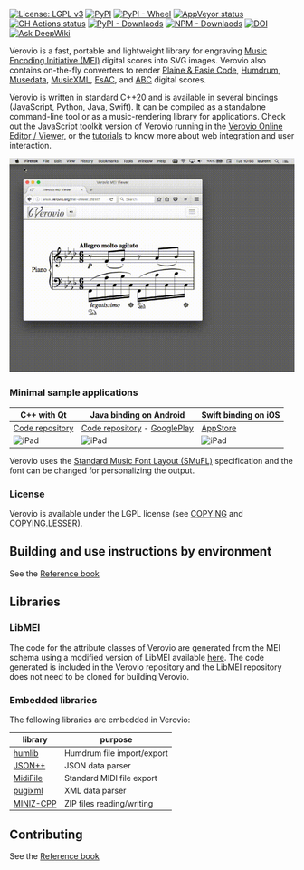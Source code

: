 [![License: LGPL v3](https://img.shields.io/badge/License-LGPL%20v3-blue.svg)](https://www.gnu.org/licenses/lgpl-3.0)
[![PyPI](https://img.shields.io/pypi/v/verovio)](https://pypi.org/project/verovio/)
[![PyPI - Wheel](https://img.shields.io/pypi/wheel/verovio)](https://pypi.org/project/verovio/)
[![AppVeyor status](https://ci.appveyor.com/api/projects/status/121cxhmtwurxffh0?svg=true)](https://ci.appveyor.com/project/LaurentPugin/verovio-r1t6l)
[![GH Actions status](https://github.com/rism-digital/verovio/workflows/Verovio%20CI%20Build/badge.svg)](https://github.com/rism-digital/verovio/actions?query=workflow%3A%22Verovio+CI+Build%22)
[![PyPI - Downlaods](https://img.shields.io/pypi/dm/verovio?label=PyPI%20downloads)](https://pypi.org/project/verovio/)
[![NPM - Downlaods](https://img.shields.io/npm/dm/verovio?label=NPM%20-%20downloads)](https://www.npmjs.com/package/verovio)
[![DOI](https://zenodo.org/badge/15762693.svg)](https://zenodo.org/doi/10.5281/zenodo.10544792)
[![Ask DeepWiki](https://deepwiki.com/badge.svg)](https://deepwiki.com/rism-digital/verovio)

Verovio is a fast, portable and lightweight library for engraving [Music Encoding Initiative (MEI)](http://www.music-encoding.org) digital scores into SVG images. Verovio also contains on-the-fly converters to render [Plaine & Easie Code](https://www.iaml.info/plaine-easie-code), [Humdrum](https://www.humdrum.org), [Musedata](https://musedata.org), [MusicXML](https://www.musicxml.com), [EsAC](http://esac-data.org), and [ABC](https://en.wikipedia.org/wiki/ABC_notation) digital scores. 

Verovio is written in standard C++20 and is available in several bindings (JavaScript, Python, Java, Swift). It
can be compiled as a standalone command-line tool or as a music-rendering library for applications.  Check out the JavaScript toolkit version of Verovio running in the [Verovio Online Editor / Viewer](http://editor.verovio.org), or the [tutorials](https://book.verovio.org/first-steps/) to know more about web integration and user interaction.

![Choice interaction](https://raw.githubusercontent.com/rism-digital/verovio.org/gh-pages/movies/reflow.gif)

### Minimal sample applications

| C++ with Qt | Java binding on Android | Swift binding on iOS |
| --- | --- | --- |
| [Code repository](https://github.com/rism-digital/verovio-qt-demo) | [Code repository](https://github.com/rism-digital/verovio-android-demo) - [GooglePlay](https://play.google.com/store/apps/details?id=org.verovio.android.demo) | [AppStore](https://apps.apple.com/app/verovio-mei-viewer/id6747756332) |
| ![iPad](https://raw.githubusercontent.com/rism-digital/verovio.org/gh-pages/images/qt.png)| ![iPad](https://raw.githubusercontent.com/rism-digital/verovio.org/gh-pages/images/android.png) | ![iPad](https://raw.githubusercontent.com/rism-digital/verovio.org/gh-pages/images/ios.png) |

Verovio uses the [Standard Music Font Layout (SMuFL)](http://www.smufl.org) specification and the font can be changed for personalizing the output.

### License

Verovio is available under the LGPL license (see [COPYING](https://github.com/rism-digital/verovio/blob/develop/COPYING) and [COPYING.LESSER](https://github.com/rism-digital/verovio/blob/develop/COPYING.LESSER)).

## Building and use instructions by environment

See the [Reference book](https://book.verovio.org/installing-or-building-from-sources/command-line.html)

## Libraries

### LibMEI

The code for the attribute classes of Verovio are generated from the MEI schema using a modified version of LibMEI available [here](https://github.com/rism-digital/libmei). The code generated is included in the Verovio repository and the LibMEI repository does not need to be cloned for building Verovio.

### Embedded libraries

The following libraries are embedded in Verovio:

| library | purpose |
| ------- | ------- |
| [humlib](https://github.com/craigsapp/humlib)       | Humdrum file import/export |
| [JSON++](https://github.com/hjiang/jsonxx)          | JSON data parser           |
| [MidiFile](https://github.com/craigsapp/midifile)   | Standard MIDI file export  |
| [pugixml](https://pugixml.org/)                     | XML data parser            |
| [MINIZ-CPP](https://github.com/kkzi/miniz-cpp)      | ZIP files reading/writing  |

## Contributing

See the [Reference book](https://book.verovio.org/contributing/guidelines.html)
